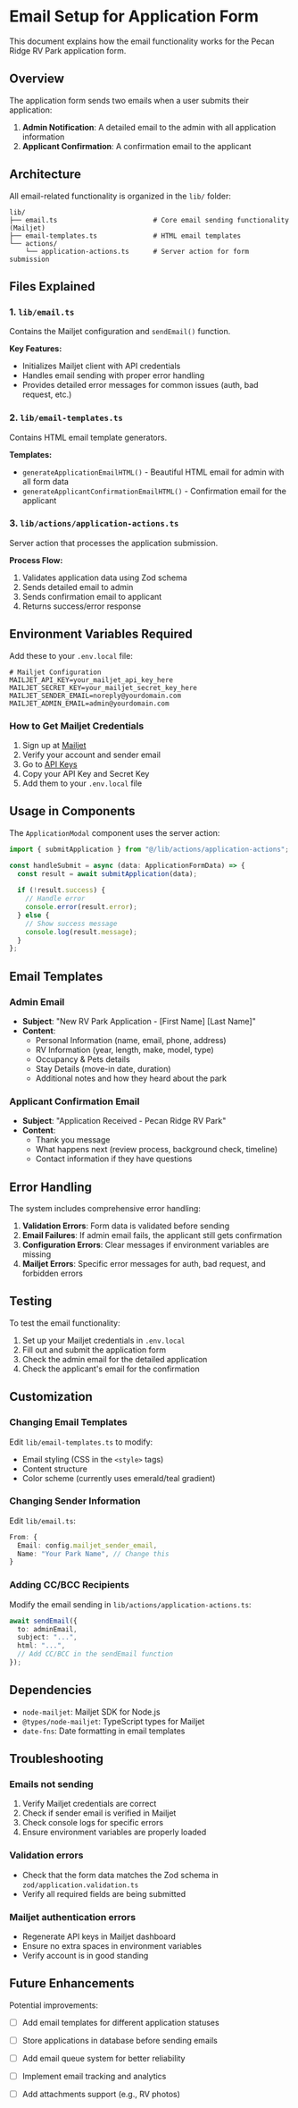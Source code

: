 # Email Setup for Application Form

This document explains how the email functionality works for the Pecan Ridge RV Park application form.

## Overview

The application form sends two emails when a user submits their application:
1. **Admin Notification**: A detailed email to the admin with all application information
2. **Applicant Confirmation**: A confirmation email to the applicant

## Architecture

All email-related functionality is organized in the `lib/` folder:

```
lib/
├── email.ts                        # Core email sending functionality (Mailjet)
├── email-templates.ts              # HTML email templates
└── actions/
    └── application-actions.ts      # Server action for form submission
```

## Files Explained

### 1. `lib/email.ts`
Contains the Mailjet configuration and `sendEmail()` function.

**Key Features:**
- Initializes Mailjet client with API credentials
- Handles email sending with proper error handling
- Provides detailed error messages for common issues (auth, bad request, etc.)

### 2. `lib/email-templates.ts`
Contains HTML email template generators.

**Templates:**
- `generateApplicationEmailHTML()` - Beautiful HTML email for admin with all form data
- `generateApplicantConfirmationEmailHTML()` - Confirmation email for the applicant

### 3. `lib/actions/application-actions.ts`
Server action that processes the application submission.

**Process Flow:**
1. Validates application data using Zod schema
2. Sends detailed email to admin
3. Sends confirmation email to applicant
4. Returns success/error response

## Environment Variables Required

Add these to your `.env.local` file:

```env
# Mailjet Configuration
MAILJET_API_KEY=your_mailjet_api_key_here
MAILJET_SECRET_KEY=your_mailjet_secret_key_here
MAILJET_SENDER_EMAIL=noreply@yourdomain.com
MAILJET_ADMIN_EMAIL=admin@yourdomain.com
```

### How to Get Mailjet Credentials

1. Sign up at [Mailjet](https://www.mailjet.com/)
2. Verify your account and sender email
3. Go to [API Keys](https://app.mailjet.com/account/apikeys)
4. Copy your API Key and Secret Key
5. Add them to your `.env.local` file

## Usage in Components

The `ApplicationModal` component uses the server action:

```typescript
import { submitApplication } from "@/lib/actions/application-actions";

const handleSubmit = async (data: ApplicationFormData) => {
  const result = await submitApplication(data);
  
  if (!result.success) {
    // Handle error
    console.error(result.error);
  } else {
    // Show success message
    console.log(result.message);
  }
};
```

## Email Templates

### Admin Email
- **Subject**: "New RV Park Application - [First Name] [Last Name]"
- **Content**: 
  - Personal Information (name, email, phone, address)
  - RV Information (year, length, make, model, type)
  - Occupancy & Pets details
  - Stay Details (move-in date, duration)
  - Additional notes and how they heard about the park

### Applicant Confirmation Email
- **Subject**: "Application Received - Pecan Ridge RV Park"
- **Content**:
  - Thank you message
  - What happens next (review process, background check, timeline)
  - Contact information if they have questions

## Error Handling

The system includes comprehensive error handling:

1. **Validation Errors**: Form data is validated before sending
2. **Email Failures**: If admin email fails, the applicant still gets confirmation
3. **Configuration Errors**: Clear messages if environment variables are missing
4. **Mailjet Errors**: Specific error messages for auth, bad request, and forbidden errors

## Testing

To test the email functionality:

1. Set up your Mailjet credentials in `.env.local`
2. Fill out and submit the application form
3. Check the admin email for the detailed application
4. Check the applicant's email for the confirmation

## Customization

### Changing Email Templates

Edit `lib/email-templates.ts` to modify:
- Email styling (CSS in the `<style>` tags)
- Content structure
- Color scheme (currently uses emerald/teal gradient)

### Changing Sender Information

Edit `lib/email.ts`:
```typescript
From: {
  Email: config.mailjet_sender_email,
  Name: "Your Park Name", // Change this
}
```

### Adding CC/BCC Recipients

Modify the email sending in `lib/actions/application-actions.ts`:
```typescript
await sendEmail({
  to: adminEmail,
  subject: "...",
  html: "...",
  // Add CC/BCC in the sendEmail function
});
```

## Dependencies

- `node-mailjet`: Mailjet SDK for Node.js
- `@types/node-mailjet`: TypeScript types for Mailjet
- `date-fns`: Date formatting in email templates

## Troubleshooting

### Emails not sending
1. Verify Mailjet credentials are correct
2. Check if sender email is verified in Mailjet
3. Check console logs for specific errors
4. Ensure environment variables are properly loaded

### Validation errors
- Check that the form data matches the Zod schema in `zod/application.validation.ts`
- Verify all required fields are being submitted

### Mailjet authentication errors
- Regenerate API keys in Mailjet dashboard
- Ensure no extra spaces in environment variables
- Verify account is in good standing

## Future Enhancements

Potential improvements:
- [ ] Add email templates for different application statuses
- [ ] Store applications in database before sending emails
- [ ] Add email queue system for better reliability
- [ ] Implement email tracking and analytics
- [ ] Add attachments support (e.g., RV photos)

